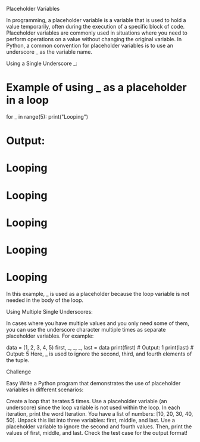 Placeholder Variables

In programming, a placeholder variable is a variable that is used to hold a value temporarily, often during the execution of a specific block of code. Placeholder variables are commonly used in situations where you need to perform operations on a value without changing the original variable. In Python, a common convention for placeholder variables is to use an underscore _ as the variable name.

Using a Single Underscore _:

# Example of using _ as a placeholder in a loop
for _ in range(5):
    print("Looping")
# Output:
# Looping
# Looping
# Looping
# Looping
# Looping
In this example, _ is used as a placeholder because the loop variable is not needed in the body of the loop.

Using Multiple Single Underscores:

In cases where you have multiple values and you only need some of them, you can use the underscore character multiple times as separate placeholder variables. For example:

data = (1, 2, 3, 4, 5)
first, _, _, _, last = data
print(first)  # Output: 1
print(last)   # Output: 5
Here, _ is used to ignore the second, third, and fourth elements of the tuple.


Challenge

Easy
Write a Python program that demonstrates the use of placeholder variables in different scenarios:

Create a loop that iterates 5 times. Use a placeholder variable (an underscore) since the loop variable is not used within the loop. In each iteration, print the word Iteration.
You have a list of numbers: [10, 20, 30, 40, 50]. Unpack this list into three variables: first, middle, and last. Use a placeholder variable to ignore the second and fourth values. Then, print the values of first, middle, and last.
Check the test case for the output format!
